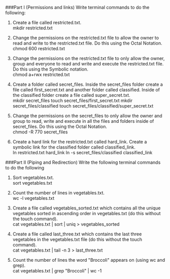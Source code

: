 ###Part I (Permissions and links)
Write terminal commands to do the following:

1. Create a file called restricted.txt.    
mkdir restricted.txt

2. Change the permissions on the restricted.txt file to allow the owner to read and write to the restricted.txt file. Do this using the Octal Notation.    
chmod 600 restricted.txt 

3. Change the permissions on the restricted.txt file to only allow the owner, group and everyone to read and write and execute the restricted.txt file. Do this using the Symbolic notation.    
chmod a+rwx restricted.txt

4. Create a folder called secret_files. Inside the secret_files folder create a file called first_secret.txt and another folder called classified. Inside of the classified folder create a file called super_secret.txt.       
mkdir secret_files 
touch secret_files/first_secret.txt
mkdir secret_files/classified
touch secret_files/classified/super_secret.txt
 
5. Change the permissions on the secret_files to only allow the owner and group to read, write and execute in all the files and folders inside of secret_files. Do this using the Octal Notation.    
chmod -R 770 secret_files

6. Create a hard link for the restricted.txt called hard_link.
Create a symbolic link for the classified folder called classified_link.    
ln restricted.txt hard_link
ln -s secret_files/classified classified_link

###Part II (Piping and Redirection)
Write the following terminal commands to do the following

1. Sort vegetables.txt.    
sort vegetables.txt

2. Count the number of lines in vegetables.txt.    
wc -l vegetables.txt

3. Create a file called vegetables_sorted.txt which contains all the unique vegetables sorted in ascending order in vegetables.txt (do this without the touch command).    
cat vegetables.txt | sort | uniq > vegetables_sorted

4. Create a file called last_three.txt which contains the last three vegetables in the vegetables.txt file (do this without the touch command).    
cat vegetables.txt | tail -n 3 > last_three.txt

5. Count the number of lines the word "Broccoli" appears on (using wc and grep).    
cat vegetables.txt | grep "Broccoli" | wc -1